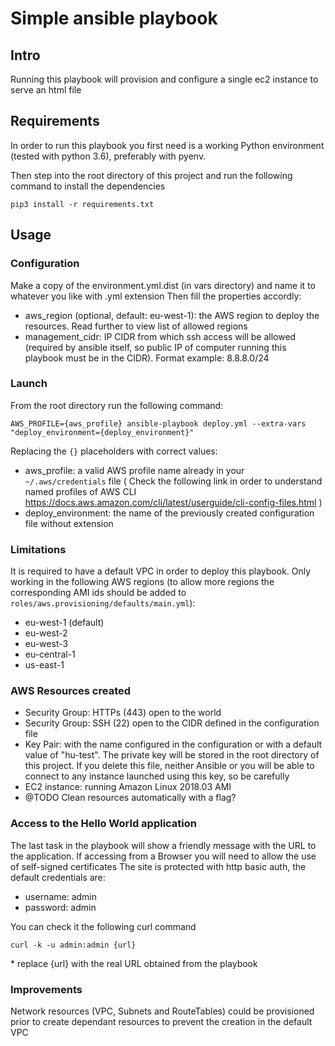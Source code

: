 # Simple ansible playbook
## Intro
Running this playbook will provision and configure a single ec2 instance to serve an html file

## Requirements
In order to run this playbook you first need is a working Python environment (tested with python 3.6), preferably with pyenv.

Then step into the root directory of this project and run the following command to install the dependencies
```
pip3 install -r requirements.txt
```

## Usage

### Configuration
Make a copy of the environment.yml.dist (in vars directory) and name it to whatever you like with .yml extension
Then fill the properties accordly:
- aws_region (optional, default: eu-west-1): the AWS region to deploy the resources. Read further to view list of allowed regions
- management_cidr: IP CIDR from which ssh access will be allowed (required by ansible itself, so public IP of computer running this playbook must be in the CIDR). Format example: 8.8.8.0/24

### Launch
From the root directory run the following command:
```
AWS_PROFILE={aws_profile} ansible-playbook deploy.yml --extra-vars "deploy_environment={deploy_environment}"
```

Replacing the `{}` placeholders with correct values:
- aws_profile: a valid AWS profile name already in your `~/.aws/credentials` file ( Check the following link in order to understand named profiles of AWS CLI https://docs.aws.amazon.com/cli/latest/userguide/cli-config-files.html )
- deploy_environment: the name of the previously created configuration file without extension

### Limitations
It is required to have a default VPC in order to deploy this playbook.
Only working in the following AWS regions (to allow more regions the corresponding AMI ids should be added to `roles/aws.provisioning/defaults/main.yml`):
  - eu-west-1 (default)
  - eu-west-2
  - eu-west-3
  - eu-central-1
  - us-east-1

### AWS Resources created
- Security Group: HTTPs (443) open to the world
- Security Group: SSH (22) open to the CIDR defined in the configuration file
- Key Pair: with the name configured in the configuration or with a default value of "hu-test". The private key will be stored in the root directory of this project. If you delete this file, neither Ansible or you will be able to connect to any instance launched using this key, so be carefully
- EC2 instance: running Amazon Linux 2018.03 AMI
- @TODO Clean resources automatically with a flag?

### Access to the Hello World application
The last task in the playbook will show a friendly message with the URL to the application.
If accessing from a Browser you will need to allow the use of self-signed certificates
The site is protected with http basic auth, the default credentials are:
- username: admin
- password: admin

You can check it the following curl command 
```
curl -k -u admin:admin {url}
```
\* replace {url} with the real URL obtained from the playbook

### Improvements
Network resources (VPC, Subnets and RouteTables) could be provisioned prior to create dependant resources to prevent
the creation in the default VPC